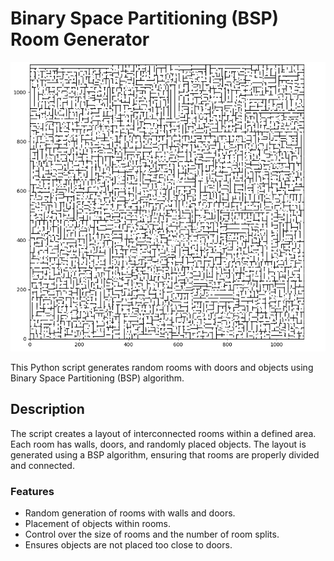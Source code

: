 # Binary Space Partitioning (BSP) Room Generator

![Generated Example](/BSP.PNG)

This Python script generates random rooms with doors and objects using Binary Space Partitioning (BSP) algorithm.

## Description

The script creates a layout of interconnected rooms within a defined area. Each room has walls, doors, and randomly placed objects. The layout is generated using a BSP algorithm, ensuring that rooms are properly divided and connected.

### Features

- Random generation of rooms with walls and doors.
- Placement of objects within rooms.
- Control over the size of rooms and the number of room splits.
- Ensures objects are not placed too close to doors.
